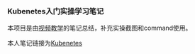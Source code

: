 ### Kubenetes入门实操学习笔记

本项目是由[视频教学](https://www.bilibili.com/video/BV1k24y197KC/?spm_id_from=333.999.0.0)的笔记总结，补充实操截图和command使用。

本人笔记链接为[Kubenetes](https://www.yuque.com/u25212607/cdnh1u)